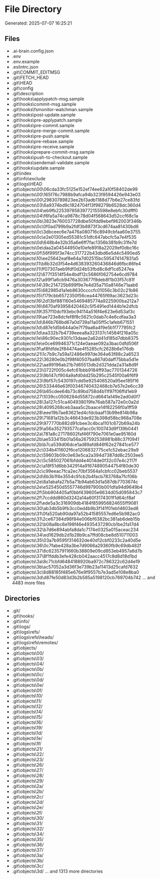 # File Directory

Generated: 2025-07-07 16:25:21

## Files
- .ai-brain.config.json
- .env
- .env.example
- .eslintrc.json
- .git\COMMIT_EDITMSG
- .git\FETCH_HEAD
- .git\HEAD
- .git\config
- .git\description
- .git\hooks\applypatch-msg.sample
- .git\hooks\commit-msg.sample
- .git\hooks\fsmonitor-watchman.sample
- .git\hooks\post-update.sample
- .git\hooks\pre-applypatch.sample
- .git\hooks\pre-commit.sample
- .git\hooks\pre-merge-commit.sample
- .git\hooks\pre-push.sample
- .git\hooks\pre-rebase.sample
- .git\hooks\pre-receive.sample
- .git\hooks\prepare-commit-msg.sample
- .git\hooks\push-to-checkout.sample
- .git\hooks\sendemail-validate.sample
- .git\hooks\update.sample
- .git\index
- .git\info\exclude
- .git\logs\HEAD
- .git\objects\00\06cda33fc5125e152ef74ee62a10f58402de99
- .git\objects\00\165f76c7988b9afca94b323f8594426e943e03
- .git\objects\00\29830789823ee2b13adb1188d77b6e27ce83fd
- .git\objects\03\6a9374bd9c1824704f13f98279b6528dc360d4
- .git\objects\04\eb9fb22539785839772155598e8ebfc30dfff0
- .git\objects\04\f6fa5a74ca9878c78d04f568643d52ccf68c1a
- .git\objects\0b\3823e760037728dbe50fdd9ebef962003f346b
- .git\objects\0c\0f0ad799b9a2fdf3b8873f3cd674aa81430bd6
- .git\objects\0c\3dbceec6e7a476a080716c8949cbfaa60e3755
- .git\objects\0c\e2e01305ed55381c51dfc647abcfc5a7e4f535
- .git\objects\0d\648b4e32b35a6e6ff7fac1356b381b9c31fe7d
- .git\objects\0e\daa2a04544950e10efe8918a22029ef0dbc16c
- .git\objects\0f\56f995f3e74cc317722b43dbd6e5d4c5490ed5
- .git\objects\10\ee25642eaf8e64a7d02515bc595474147831a5
- .git\objects\11\b8b32d3f54e4d638393260436846d6fbc86fe4
- .git\objects\11\ff07307aeb9fdf0d24b53fbd8c8df1cd5247ea
- .git\objects\12\677f3514f54e4bdf12c5686f062754e6cd9784
- .git\objects\12\a99f1a6cb9476a303677f9deb8f1b03f57c81f
- .git\objects\14\39c214725b699f9e7e4d35a710a8146e71aab6
- .git\objects\15\682985d1a1eb8630ccccfc01056c3b02c21b86
- .git\objects\15\f179cbb6572350f56cea44765f69ac3623d23c
- .git\objects\16\2d13bf881160e5469485774a9225900ba212a7
- .git\objects\16\6670af93958420462c5f5491ed1444b1e2dfcb
- .git\objects\19\357f10dcf93ebc94114a516f4e623e6d53af3c
- .git\objects\19\ae723e8dcfef8f8c5621c0dab7c4e6cdfaa3a3
- .git\objects\1d\846b768bd67a0d739a11a05ff5c1afeb671551
- .git\objects\1d\d87e1d5b644a0e7f79aa6a4f9e5b1f77795fc2
- .git\objects\1d\ea332b7b4739eeea8a323137c14584f216a05c
- .git\objects\1e\86c90ec9301c13daae2a62d41d185d7dbb8375
- .git\objects\1e\e0ce69946371c124e0aeae092a3bac0dfd506f
- .git\objects\1f\af8fdfde2f84474ae4f5285cfc2628b6e176db
- .git\objects\21\1c7b9c7a59a12486e997de364e63f88c2a6523
- .git\objects\22\36280e0b2f98f40507ba867d0daff75bba5d1e
- .git\objects\22\aa99196ab21b7d65513db2d321dda2a31a8d9f
- .git\objects\23\0722f005c4efc61bbb9184ff93ac7701344726
- .git\objects\23\9b147cf904a9afd0dd25b295c2545f00a6f6f9
- .git\objects\23\9bf57c5430197cdd5e925406520a95ee185f16
- .git\objects\26\533446e63f00346740432468cb7e57e2e6cc39
- .git\objects\26\b65cdee64b73c89bd758d4b11f97f06ffd1eb9
- .git\objects\27\1039cc0506284d55872cd6641a149e2ad0d0f7
- .git\objects\28\3a127c51ca404938019fe76ab587a72e0c0a2d
- .git\objects\28\4095268ceb3aaa5c2baace14f82256f0a1ff59
- .git\objects\28\eee19b7ae83621ed4cfdcbaaf13b99e814b98a
- .git\objects\29\71681a12b3c46643de923b398d58bc968a708e
- .git\objects\29\977770b882d91cbee3c4bca1101c672b69a24b
- .git\objects\29\a56a352793577cafacc0c100743d9f139b0441
- .git\objects\2a\781a8c27178602faf46f790e7061e0ae95160d
- .git\objects\2b\ae533415b01a56a267592538981b88c37f0941
- .git\objects\2b\b7ca539d06dce1ad89afd846f62e27841ce577
- .git\objects\2c\034b411602f6ce1206832775ce1c52ebac29a9
- .git\objects\2c\59603b09c0e63e5ca2a394d7387dd8c2503ee5
- .git\objects\2c\5c585027061bfdd4e4014de0f32c07e4c2117f
- .git\objects\2c\a18f51d6bb342914a91674890544754f80de30
- .git\objects\2c\c99eeac7fca2ec70bf3564a1cbfcc02beb5537
- .git\objects\2d\6b3b1f4e3554c91cb2b4facb783768a7fcf06b
- .git\objects\2e\8a1abafa27b5a71b94ab63d1a587db7703674c
- .git\objects\2e\e525450d5557746d997900b001dfa94d9649b4
- .git\objects\2f\5bb904405af0bbf439605e6634d05d095843c7
- .git\objects\2f\7ccddd860d3242a14a60f3174301f1d64cf8af
- .git\objects\2f\ede5a3c316909db4184f859956824655ff9081
- .git\objects\30\ab34b5b9fb3cc0ed4b9b3f141f01eb14603ed8
- .git\objects\31\0fa520ab90da97a52b41585557ed6e5b982ac0
- .git\objects\31\2ce67384d98f84e006bf6382bc381ab6deb15b
- .git\objects\32\b08a8bc6e198f46e4935437280cb1be2fa17d4
- .git\objects\32\b7d6e894abfa8da1c7174e0325a015aceac234
- .git\objects\34\ed1629db2d1b28b9ca7ffd08cbe8d510711003
- .git\objects\35\03a7b9595f314632de40d12cbf0233c2a40d5e
- .git\objects\36\0c7fabe428a3be7d9066a29360fb9c69db482f
- .git\objects\37\6c62357911660b38809e09cd853eb4957a6d7b
- .git\objects\37\8f1fddb3efe428cb042aacc4517c8d8d18d1bd
- .git\objects\3a\8c71cbfd6484188920ba972c786322c62d4e19
- .git\objects\3b\ac57052a3d36f3e739b23a11413d25cafd7632
- .git\objects\3c\8d88185f485e676e9f9557b7e3ad5e108e8ba0
- .git\objects\3d\d87fe50d83d3b2b585a5198120cb769704b742
... and 4483 more files

## Directories
- .git/
- .git\hooks/
- .git\info/
- .git\logs/
- .git\logs\refs/
- .git\logs\refs\heads/
- .git\logs\refs\remotes/
- .git\objects/
- .git\objects\00/
- .git\objects\03/
- .git\objects\04/
- .git\objects\0b/
- .git\objects\0c/
- .git\objects\0d/
- .git\objects\0e/
- .git\objects\0f/
- .git\objects\10/
- .git\objects\11/
- .git\objects\12/
- .git\objects\14/
- .git\objects\15/
- .git\objects\16/
- .git\objects\19/
- .git\objects\1d/
- .git\objects\1e/
- .git\objects\1f/
- .git\objects\21/
- .git\objects\22/
- .git\objects\23/
- .git\objects\26/
- .git\objects\27/
- .git\objects\28/
- .git\objects\29/
- .git\objects\2a/
- .git\objects\2b/
- .git\objects\2c/
- .git\objects\2d/
- .git\objects\2e/
- .git\objects\2f/
- .git\objects\30/
- .git\objects\31/
- .git\objects\32/
- .git\objects\34/
- .git\objects\35/
- .git\objects\36/
- .git\objects\37/
- .git\objects\3a/
- .git\objects\3b/
- .git\objects\3c/
- .git\objects\3d/
... and 1313 more directories
